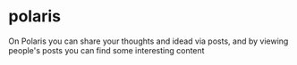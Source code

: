 # polaris
On Polaris you can share your thoughts and idead via posts, and by viewing people's posts you can find some interesting content
